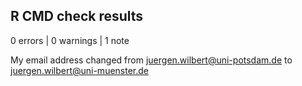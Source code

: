 ## R CMD check results

0 errors | 0 warnings | 1 note

My email address changed from
<juergen.wilbert@uni-potsdam.de>
to
<juergen.wilbert@uni-muenster.de>
